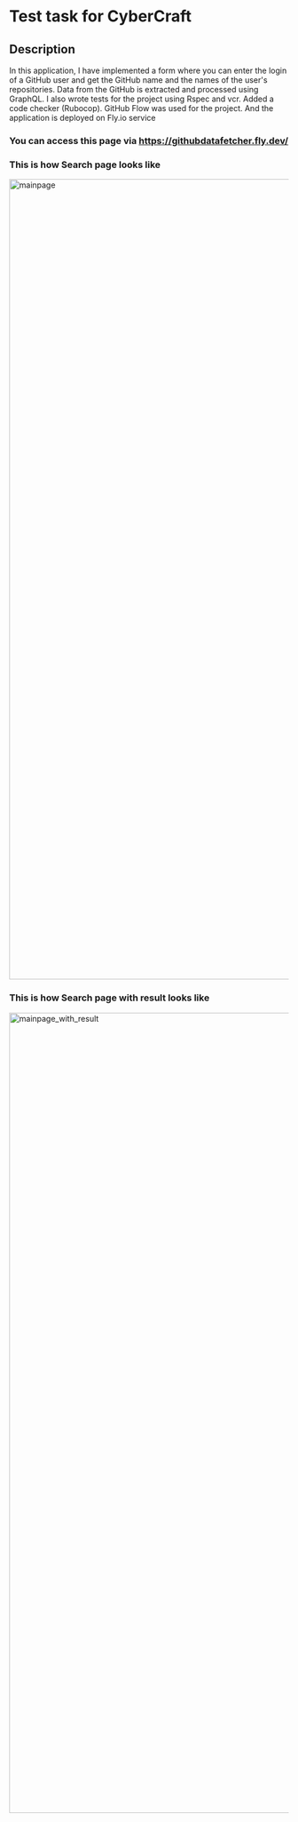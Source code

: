 # Test task for CyberCraft

## Description
In this application, I have implemented a form where you can enter the login of a GitHub user and get the GitHub name and the names of the user's repositories.
Data from the GitHub is extracted and processed using GraphQL.
I also wrote tests for the project using Rspec and vcr.
Added a code checker (Rubocop).
GitHub Flow was used for the project.
And the application is deployed on Fly.io service

### You can access this page via https://githubdatafetcher.fly.dev/

### This is how Search page looks like
<img width="1440" alt="mainpage" src="https://github.com/AndriiPuz/GithubDataFetcher/assets/112422662/ce900537-fcfc-4708-a05a-86ce0caddea4">

### This is how Search page with result looks like
<img width="1440" alt="mainpage_with_result" src="https://github.com/AndriiPuz/GithubDataFetcher/assets/112422662/407d1e1e-b24c-4998-826f-9379e29f65ec">

